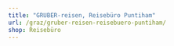 ```yaml
---
title: "GRUBER-reisen, Reisebüro Puntiham"
url: /graz/gruber-reisen-reisebuero-puntiham/
shop: Reisebüro
---
```


